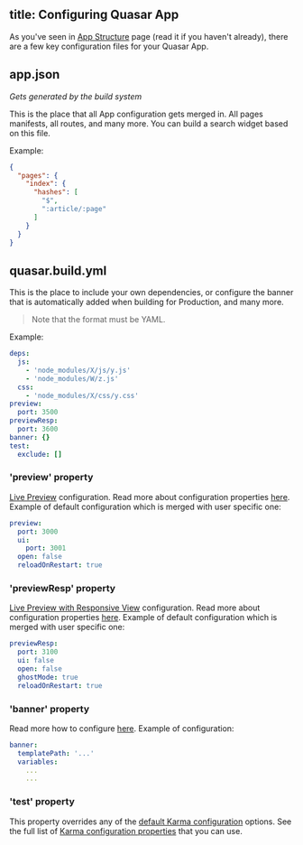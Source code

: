 title: Configuring Quasar App
---
As you've seen in [App Structure](/guide/quasar-app-structure.html) page (read it if you haven't already), there are a few key configuration files for your Quasar App.

## app.json
*Gets generated by the build system*

This is the place that all App configuration gets merged in. All pages manifests, all routes, and many more. You can build a search widget based on this file.

Example:
``` json
{
  "pages": {
    "index": {
      "hashes": [
        "$",
        ":article/:page"
      ]
    }
  }
}
```

## quasar.build.yml
This is the place to include your own dependencies, or configure the banner that is automatically added when building for Production, and many more.

> Note that the format must be YAML.

Example:
``` yml
deps:
  js:
    - 'node_modules/X/js/y.js'
    - 'node_modules/W/z.js'
  css:
    - 'node_modules/X/css/y.css'
preview:
  port: 3500
previewResp:
  port: 3600
banner: {}
test:
  exclude: []
```

### 'preview' property
[Live Preview](/guide/cli-commands.html#Live_Preview) configuration. Read more about configuration properties  [here](http://www.browsersync.io/docs/options/). Example of default configuration which is merged with user specific one:
``` yml
preview:
  port: 3000
  ui:
    port: 3001
  open: false
  reloadOnRestart: true
```

### 'previewResp' property
[Live Preview with Responsive View](/guide/cli-commands.html#Live_Preview_with_Responsive_View) configuration. Read more about configuration properties [here](http://www.browsersync.io/docs/options/). Example of default configuration which is merged with user specific one:
``` yml
previewResp:
  port: 3100
  ui: false
  open: false
  ghostMode: true
  reloadOnRestart: true
```

### 'banner' property
Read more how to configure [here](https://github.com/rstoenescu/gulp-pipes#banner). Example of configuration:
``` yml
banner:
  templatePath: '...'
  variables:
    ...
    ...
```

### 'test' property
This property overrides any of the <a href="https://github.com/rstoenescu/quasar-cli/blob/master/lib/gulp/gulp-config.js#L123-L212" target="_blank">default Karma configuration</a> options.
See the full list of <a href="http://karma-runner.github.io/0.8/config/configuration-file.html" target="_blank">Karma configuration properties</a> that you can use.

